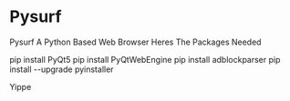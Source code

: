 # Pysurf
 Pysurf A Python Based Web Browser
Heres The Packages Needed

pip install PyQt5
pip install PyQtWebEngine
pip install adblockparser
pip install --upgrade pyinstaller

Yippe
